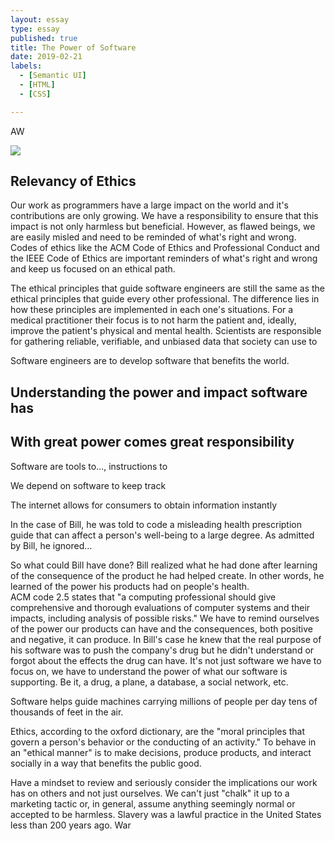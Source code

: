 ```yaml
---
layout: essay
type: essay
published: true
title: The Power of Software
date: 2019-02-21
labels:
  - [Semantic UI]
  - [HTML]
  - [CSS]

---
```

  AW
  
<div class="ui medium centered rounded images">
  <img class="ui image" src="https://www.gstatic.com/earth/social/00_generic_facebook-001.jpg">
</div>

## Relevancy of Ethics

Our work as programmers have a large impact on the world and it's contributions are only growing.  We have a responsibility to ensure that this impact is not only harmless but beneficial.  However, as flawed beings, we are easily misled and need to be reminded of what's right and wrong.  Codes of ethics like the ACM Code of Ethics and Professional Conduct and the IEEE Code of Ethics are important reminders of what's right and wrong and keep us focused on an ethical path.  

The ethical principles that guide software engineers are still the same as the ethical principles that guide every other professional.  The difference lies in how these principles are implemented in each one's situations.  For a medical practitioner their focus is to not harm the patient and, ideally, improve the patient's physical and mental health.  Scientists are responsible for gathering reliable, verifiable, and unbiased data that society can use to 

Software engineers are to develop software that benefits the world.  



## Understanding the power and impact software has
## With great power comes great responsibility

Software are tools to…, instructions to 
	
We depend on software to keep track

The internet allows for consumers to obtain information instantly 

In the case of Bill, he was told to code a misleading health prescription guide that can affect a person's well-being to a large degree.  As admitted by Bill, he ignored…

So what could Bill have done?  Bill realized what he had done after learning of the consequence of the product he had helped create.  In other words, he learned of the power his products had on people's health.  
ACM code 2.5 states that "a computing professional should give comprehensive and thorough evaluations of computer systems and their impacts, including analysis of possible risks."
We have to remind ourselves of the power our products can have and the consequences, both positive and negative, it can produce.  In Bill's case he knew that the real purpose of his software was to push the company's drug but he didn't understand or forgot about the effects the drug can have.  It's not just software we have to focus on, we have to understand the power of what our software is supporting.  Be it, a drug, a plane, a database, a social network, etc.

Software helps guide machines carrying millions of people per day tens of thousands of feet in the air.  






Ethics, according to the oxford dictionary, are the "moral principles that govern a person's behavior or the conducting of an activity."  To behave in an "ethical manner" is to make decisions, produce products, and interact socially in a way that benefits the public good.  

Have a mindset to review and seriously consider the implications our work has on others and not just ourselves.  We can't just "chalk" it up to a marketing tactic or, in general, assume anything seemingly normal or accepted to be harmless.  Slavery was a lawful practice in the United States less than 200 years ago.  War 

